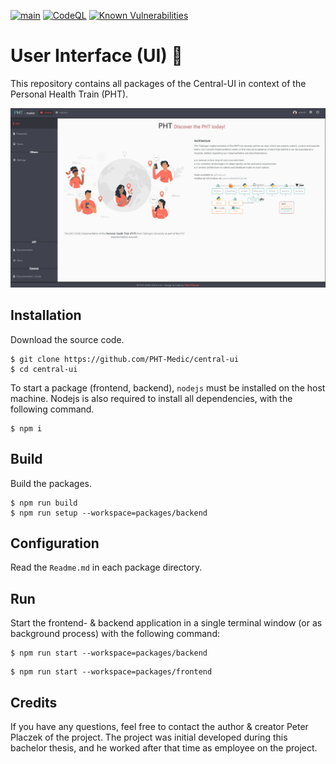 [![main](https://github.com/Tada5hi/pht-central-ui/actions/workflows/main.yml/badge.svg)](https://github.com/Tada5hi/pht-central-ui/actions/workflows/main.yml)
[![CodeQL](https://github.com/PHT-Medic/central-ui/actions/workflows/codeql.yml/badge.svg)](https://github.com/PHT-Medic/central-ui/actions/workflows/codeql.yml)
[![Known Vulnerabilities](https://snyk.io/test/github/Tada5hi/pht-central-ui/badge.svg)](https://snyk.io/test/github/Tada5hi/pht-central-ui)

# User Interface (UI) 🚀
This repository contains all packages of the Central-UI in context of the Personal Health Train (PHT).

![](assets/ui.jpg)

## Installation
Download the source code.

```shell
$ git clone https://github.com/PHT-Medic/central-ui
$ cd central-ui
```

To start a package (frontend, backend), `nodejs` must be installed on the host machine.
Nodejs is also required to install all dependencies, with the following command.

```shell
$ npm i
```

## Build
Build the packages.

```shell
$ npm run build
$ npm run setup --workspace=packages/backend
```

## Configuration
Read the `Readme.md` in each package directory.

## Run
Start the frontend- & backend application in a single terminal window (or as background process) with the following command:
```shell
$ npm run start --workspace=packages/backend
```
```shell
$ npm run start --workspace=packages/frontend
```

## Credits
If you have any questions, feel free to contact the author & creator Peter Placzek of the project.
The project was initial developed during this bachelor thesis, and he worked after that time as employee
on the project.
